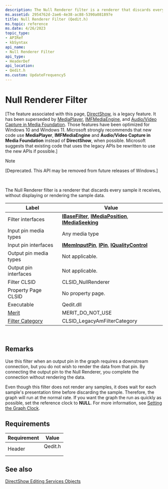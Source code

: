 ```yaml
---
description: The Null Renderer filter is a renderer that discards every sample it receives, without displaying or rendering the sample data.
ms.assetid: 2954762d-2ae6-4e38-ac88-5390a081897e
title: Null Renderer Filter (Qedit.h)
ms.topic: reference
ms.date: 4/26/2023
topic_type: 
- APIRef
- kbSyntax
api_name: 
- Null Renderer Filter
api_type: 
- HeaderDef
api_location: 
- Qedit.h
ms.custom: UpdateFrequency5
---
```


# Null Renderer Filter

\[The feature associated with this page, [DirectShow](/windows/win32/directshow/directshow), is a legacy feature. It has been superseded by [MediaPlayer](/uwp/api/Windows.Media.Playback.MediaPlayer), [IMFMediaEngine](/windows/win32/api/mfmediaengine/nn-mfmediaengine-imfmediaengine), and [Audio/Video Capture in Media Foundation](windows/win32/medfound/audio-video-capture-in-media-foundation). Those features have been optimized for Windows 10 and Windows 11. Microsoft strongly recommends that new code use **MediaPlayer**, **IMFMediaEngine** and **Audio/Video Capture in Media Foundation** instead of **DirectShow**, when possible. Microsoft suggests that existing code that uses the legacy APIs be rewritten to use the new APIs if possible.\]

> [!Note]  
> \[Deprecated. This API may be removed from future releases of Windows.\]

 

The Null Renderer filter is a renderer that discards every sample it receives, without displaying or rendering the sample data.



| Label | Value |
|------------------------------------------|----------------------------------------------------------------------------------------------------------------------|
| Filter interfaces                        | [**IBaseFilter**](/windows/desktop/api/Strmif/nn-strmif-ibasefilter), [**IMediaPosition**](/windows/desktop/api/Control/nn-control-imediaposition), [**IMediaSeeking**](/windows/desktop/api/Strmif/nn-strmif-imediaseeking) |
| Input pin media types                    | Any media type                                                                                                       |
| Input pin interfaces                     | [**IMemInputPin**](/windows/desktop/api/Strmif/nn-strmif-imeminputpin), [**IPin**](/windows/desktop/api/Strmif/nn-strmif-ipin), [**IQualityControl**](/windows/desktop/api/Strmif/nn-strmif-iqualitycontrol)               |
| Output pin media types                   | Not applicable.                                                                                                      |
| Output pin interfaces                    | Not applicable.                                                                                                      |
| Filter CLSID                             | CLSID\_NullRenderer                                                                                                  |
| Property Page CLSID                      | No property page.                                                                                                    |
| Executable                               | Qedit.dll                                                                                                            |
| [Merit](merit.md)                       | MERIT\_DO\_NOT\_USE                                                                                                  |
| [Filter Category](filter-categories.md) | CLSID\_LegacyAmFilterCategory                                                                                        |



 

## Remarks

Use this filter when an output pin in the graph requires a downstream connection, but you do not wish to render the data from that pin. By connecting the output pin to the Null Renderer, you complete the connection without rendering the data.

Even though this filter does not render any samples, it does wait for each sample's presentation time before discarding the sample. Therefore, the graph will run at the normal rate. If you want the graph the run as quickly as possible, set the reference clock to **NULL**. For more information, see [Setting the Graph Clock](setting-the-graph-clock.md).

## Requirements



| Requirement | Value |
|-------------------|------------------------------------------------------------------------------------|
| Header<br/> | <dl> <dt>Qedit.h</dt> </dl> |



## See also

<dl> <dt>

[DirectShow Editing Services Objects](directshow-editing-services-objects.md)
</dt> </dl>

 

 





